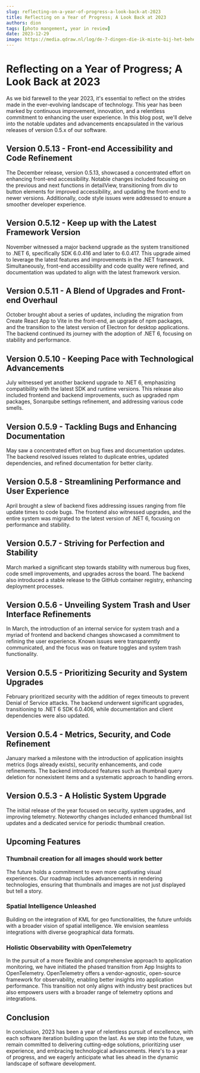 ```yaml
---
slug: reflecting-on-a-year-of-progress-a-look-back-at-2023
title: Reflecting on a Year of Progress; A Look Back at 2023
authors: dion
tags: [photo mangement, year in review]
date: 2023-12-29
image: https://media.qdraw.nl/log/de-7-dingen-die-ik-miste-bij-het-beheren-van-mijn-foto-collectie/1000/02_starsky_v052_kl1k.jpg
---
```


# Reflecting on a Year of Progress; A Look Back at 2023

As we bid farewell to the year 2023, it's essential to reflect on the strides made in the ever-evolving landscape 
of technology. This year has been marked by continuous improvement, innovation, 
and a relentless commitment to enhancing the user experience. 
In this blog post, we'll delve into the notable updates and advancements 
encapsulated in the various releases of version 0.5.x of our software.

## Version 0.5.13 - Front-end Accessibility and Code Refinement

The December release, version 0.5.13, showcased a concentrated effort on enhancing front-end accessibility.
Notable changes included focusing on the previous and next functions in detailView, 
transitioning from div to button elements for improved accessibility, and updating the front-end to newer versions. 
Additionally, code style issues were addressed to ensure a smoother developer experience.

## Version 0.5.12 - Keep up with the Latest Framework Version

November witnessed a major backend upgrade as the system transitioned to .NET 6, 
specifically SDK 6.0.416 and later to 6.0.417. 
This upgrade aimed to leverage the latest features and improvements in the .NET framework. Simultaneously,
front-end accessibility and code quality were refined, and documentation was updated to align
with the latest framework version.

## Version 0.5.11 - A Blend of Upgrades and Front-end Overhaul

October brought about a series of updates, including the migration from Create React App to Vite in the front-end,
an upgrade of npm packages, and the transition to the latest version of Electron for desktop applications. 
The backend continued its journey with the adoption of .NET 6, focusing on stability and performance.

## Version 0.5.10 - Keeping Pace with Technological Advancements

July witnessed yet another backend upgrade to .NET 6,
emphasizing compatibility with the latest SDK and runtime versions. 
This release also included frontend and backend improvements, such as upgraded npm packages, 
Sonarqube settings refinement, and addressing various code smells.

## Version 0.5.9 - Tackling Bugs and Enhancing Documentation

May saw a concentrated effort on bug fixes and documentation updates.
The backend resolved issues related to duplicate entries, updated dependencies, 
and refined documentation for better clarity.

## Version 0.5.8 - Streamlining Performance and User Experience

April brought a slew of backend fixes addressing issues ranging from file update times to code bugs. 
The frontend also witnessed upgrades, and the entire system was migrated to the latest version of .NET 6,
focusing on performance and stability.

## Version 0.5.7 - Striving for Perfection and Stability

March marked a significant step towards stability with numerous bug fixes, code smell improvements, 
and upgrades across the board. The backend also introduced a stable release to the GitHub container registry, enhancing deployment processes.

## Version 0.5.6 - Unveiling System Trash and User Interface Refinements

In March, the introduction of an internal service for system trash and a myriad of frontend and backend changes
showcased a commitment to refining the user experience. Known issues were transparently communicated, and the focus was on feature toggles and system trash functionality.

## Version 0.5.5 - Prioritizing Security and System Upgrades

February prioritized security with the addition of regex timeouts to prevent Denial of Service attacks. 
The backend underwent significant upgrades, transitioning to .NET 6 SDK 6.0.406, while documentation and client dependencies were also updated.

## Version 0.5.4 - Metrics, Security, and Code Refinement

January marked a milestone with the introduction of application insights metrics (logs already exists), security enhancements, 
and code refinements. The backend introduced features such as thumbnail query deletion for nonexistent items and a systematic approach to handling errors.

## Version 0.5.3 - A Holistic System Upgrade

The initial release of the year focused on security, system upgrades, and improving telemetry. 
Noteworthy changes included enhanced thumbnail list updates and a dedicated service for periodic thumbnail creation.


## Upcoming Features

### Thumbnail creation for all images should work better

The future holds a commitment to even more captivating visual experiences. 
Our roadmap includes advancements in rendering technologies, 
ensuring that thumbnails and images are not just displayed but tell a story.

### Spatial Intelligence Unleashed

Building on the integration of KML for geo functionalities, 
the future unfolds with a broader vision of spatial intelligence. 
We envision seamless integrations with diverse geographical data formats.

### Holistic Observability with OpenTelemetry

In the pursuit of a more flexible and comprehensive approach to application monitoring, 
we have initiated the phased transition from App Insights to OpenTelemetry. 
OpenTelemetry offers a vendor-agnostic, open-source framework for observability, 
enabling better insights into application performance. 
This transition not only aligns with industry best practices but also empowers 
users with a broader range of telemetry options and integrations.

## Conclusion

In conclusion, 2023 has been a year of relentless pursuit of excellence, 
with each software iteration building upon the last. As we step into the future, 
we remain committed to delivering cutting-edge solutions, prioritizing user experience, 
and embracing technological advancements. Here's to a year of progress, and we eagerly anticipate 
what lies ahead in the dynamic landscape of software development.